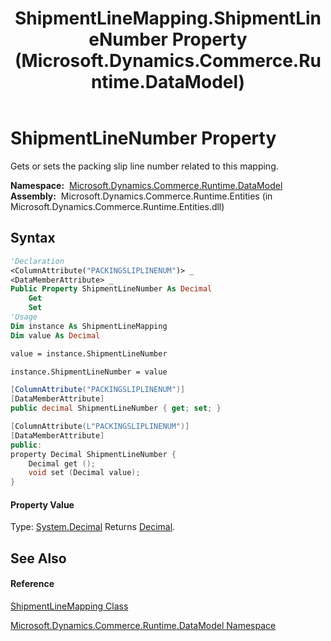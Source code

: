 ﻿---
title: ShipmentLineMapping.ShipmentLineNumber Property  (Microsoft.Dynamics.Commerce.Runtime.DataModel)
TOCTitle: ShipmentLineNumber Property
ms:assetid: P:Microsoft.Dynamics.Commerce.Runtime.DataModel.ShipmentLineMapping.ShipmentLineNumber
ms:mtpsurl: https://technet.microsoft.com/en-us/library/microsoft.dynamics.commerce.runtime.datamodel.shipmentlinemapping.shipmentlinenumber(v=AX.60)
ms:contentKeyID: 62209350
ms.date: 05/18/2015
mtps_version: v=AX.60
f1_keywords:
- Microsoft.Dynamics.Commerce.Runtime.DataModel.ShipmentLineMapping.ShipmentLineNumber
dev_langs:
- CSharp
- C++
- VB
---

# ShipmentLineNumber Property

Gets or sets the packing slip line number related to this mapping.

**Namespace:**  [Microsoft.Dynamics.Commerce.Runtime.DataModel](microsoft-dynamics-commerce-runtime-datamodel-namespace.md)  
**Assembly:**  Microsoft.Dynamics.Commerce.Runtime.Entities (in Microsoft.Dynamics.Commerce.Runtime.Entities.dll)

## Syntax

``` vb
'Declaration
<ColumnAttribute("PACKINGSLIPLINENUM")> _
<DataMemberAttribute> _
Public Property ShipmentLineNumber As Decimal
    Get
    Set
'Usage
Dim instance As ShipmentLineMapping
Dim value As Decimal

value = instance.ShipmentLineNumber

instance.ShipmentLineNumber = value
```

``` csharp
[ColumnAttribute("PACKINGSLIPLINENUM")]
[DataMemberAttribute]
public decimal ShipmentLineNumber { get; set; }
```

``` c++
[ColumnAttribute(L"PACKINGSLIPLINENUM")]
[DataMemberAttribute]
public:
property Decimal ShipmentLineNumber {
    Decimal get ();
    void set (Decimal value);
}
```

#### Property Value

Type: [System.Decimal](https://technet.microsoft.com/en-us/library/1k2e8atx\(v=ax.60\))  
Returns [Decimal](https://technet.microsoft.com/en-us/library/1k2e8atx\(v=ax.60\)).  

## See Also

#### Reference

[ShipmentLineMapping Class](shipmentlinemapping-class-microsoft-dynamics-commerce-runtime-datamodel.md)

[Microsoft.Dynamics.Commerce.Runtime.DataModel Namespace](microsoft-dynamics-commerce-runtime-datamodel-namespace.md)

